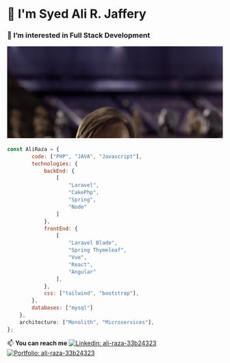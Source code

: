 # 👋 I'm Syed Ali R. Jaffery

### 👀 I’m interested in Full Stack Development
![](/hello.gif)

```javascript
const AliRaza = {
        code: ["PHP", "JAVA", "Javascript"],
        technologies: {
            backEnd: {
                [
                    "Laravel",
                    "CakePhp",
                    "Spring",
                    "Node"
                ]
            },
            frontEnd: {
                [
                    "Laravel Blade",
                    "Spring Thymeleaf",
                    "Vue",
                    "React",
                    "Angular"
                ],
            },
            css: ["tailwind", "bootstrap"],
        },
        databases: ["mysql"]
    },
    architecture: ["Monolith", "Microservices"],
};
```

📫 **You can reach me**
[![Linkedin: ali-raza-33b24323](https://img.shields.io/badge/-LinkedIn-blue?style=flat-square&logo=Linkedin&logoColor=white&link=https://www.linkedin.com/in/ali-raza-33b24323/)](https://www.linkedin.com/in/ali-raza-33b24323/) [![Portfolio: ali-raza-33b24323](https://img.shields.io/badge/-Portfolio-green?style=flat-square&logoColor=green&link=https://aliraza-commits.github.io/)](https://aliraza-commits.github.io/)
